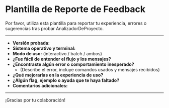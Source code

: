 # Plantilla de Reporte de Feedback

Por favor, utiliza esta plantilla para reportar tu experiencia, errores o sugerencias tras probar AnalizadorDeProyecto.

---

- **Versión probada:**  
- **Sistema operativo y terminal:**  
- **Modo de uso:** (interactivo / batch / ambos)  
- **¿Fue fácil de entender el flujo y los mensajes?**  
- **¿Encontraste algún error o comportamiento inesperado?**  
  - (Describe el error, incluye comandos usados y mensajes recibidos)
- **¿Qué mejorarías en la experiencia de uso?**  
- **¿Algún flag, ejemplo o ayuda que te haya faltado?**  
- **Comentarios adicionales:**  

---

¡Gracias por tu colaboración!
